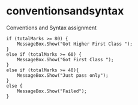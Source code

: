 # conventionsandsyntax
Conventions and Syntax assignment

  	if (totalMarks >= 80) {
  	    MessageBox.Show("Got Higher First Class ");
  	}
  	else if (totalMarks >= 60) {
  	    MessageBox.Show("Got First Class ");
  	}
  	else if (totalMarks >= 40){
  	    MessageBox.Show("Just pass only");
 	}
  	else {
  	    MessageBox.Show("Failed");
  	}
